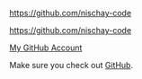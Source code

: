 https://github.com/nischay-code

<https://github.com/nischay-code>

[My GitHub Account](https://github.com/nischay-code "nischay-code")

Make sure you check out [GitHub][1].

[1]:https://github.com/nischay-code
